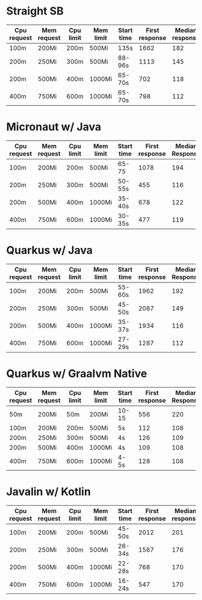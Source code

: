 # Straight SB 
 
| Cpu request | Mem request | Cpu limit | Mem limit | Start time | First response | Median response | 95% |
| ----------- | ----------- | --------- | --------- | ---------- | -------------- | --------------- | --- |
| 100m        | 200Mi       | 200m      | 500Mi     | 135s       | 1662           | 182             | 354 |
| 200m        | 250Mi       | 300m      | 500Mi     | 88-96s     | 1113           | 145             | 230 |
| 200m        | 500Mi       | 400m      | 1000Mi    | 65-70s     | 702            | 118             | 223 |
| 400m        | 750Mi       | 600m      | 1000Mi    | 65-70s     | 798            | 112             | 195 |
 
 
# Micronaut w/ Java
 
| Cpu request | Mem request | Cpu limit | Mem limit | Start time | First response | Median Response | 95% |
| ----------- | ----------- | --------- | --------- | ---------- | -------------- | --------------- | --- |
| 100m        | 200Mi       | 200m      | 500Mi     | 65-75      | 1078           | 194             | 904 |
| 200m        | 250Mi       | 300m      | 500Mi     | 50-55s     | 455            | 116             | 242 |
| 200m        | 500Mi       | 400m      | 1000Mi    | 35-40s     | 678            | 122             | 470 |
| 400m        | 750Mi       | 600m      | 1000Mi    | 30-35s     | 477            | 119             | 298 |
 
# Quarkus w/ Java
 
| Cpu request | Mem request | Cpu limit | Mem limit | Start time | First response | Median Response | 95%  |
| ----------- | ----------- | --------- | --------- | ---------- | -------------- | --------------- | ---- |
| 100m        | 200Mi       | 200m      | 500Mi     | 55-60s     | 1962           | 192             | 1174 |
| 200m        | 250Mi       | 300m      | 500Mi     | 45-50s     | 2087           | 149             | 306  |
| 200m        | 500Mi       | 400m      | 1000Mi    | 35-37s     | 1934           | 116             | 233  |
| 400m        | 750Mi       | 600m      | 1000Mi    | 27-29s     | 1287           | 112             | 189  |
 
# Quarkus w/ Graalvm Native
 
| Cpu request | Mem request | Cpu limit | Mem limit | Start time | First response | Median Response | 95% |
| ----------- | ----------- | --------- | --------- | ---------- | -------------- | --------------- | --- |
| 50m         | 200Mi       | 50m       | 200Mi     | 10-15      | 556            | 220             | 912 |
| 100m        | 200Mi       | 200m      | 500Mi     | 5s         | 112            | 108             | 126 |
| 200m        | 250Mi       | 300m      | 500Mi     | 4s         | 126            | 109             | 122 |
| 200m        | 500Mi       | 400m      | 1000Mi    | 4s         | 109            | 108             | 126 |
| 400m        | 750Mi       | 600m      | 1000Mi    | 4-5s       | 128            | 108             | 122 |
 
# Javalin w/ Kotlin
 
| Cpu request | Mem request | Cpu limit | Mem limit | Start time | First response | Median response | 95% |
| ----------- | ----------- | --------- | --------- | ---------- | -------------- | --------------- | --- |
| 100m        | 200Mi       | 200m      | 500Mi     | 45-50s     | 2012           | 201             | 368 |
| 200m        | 250Mi       | 300m      | 500Mi     | 26-34s     | 1567           | 176             | 328 |
| 200m        | 500Mi       | 400m      | 1000Mi    | 22-28s     | 768            | 170             | 265 |
| 400m        | 750Mi       | 600m      | 1000Mi    | 16-24s     | 547            | 170             | 212 |
 
